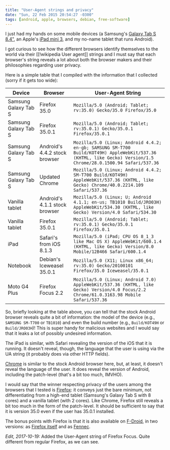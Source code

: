 ```yaml
---
title: "User-Agent strings and privacy"
date: "Sun, 22 Feb 2015 20:54:27 -0300"
tags: [android, apple, browsers, debian, free-software]
---
```


I just had my hands on some mobile devices (a Samsung's [Galaxy Tab S 8.4"][0],
an Apple's [iPad mini 3][1], and my no-name tablet that runs Android).

[0]: https://en.wikipedia.org/wiki/Samsung_Galaxy_Tab_S_8.4
[1]: https://en.wikipedia.org/wiki/IPad_Mini_3

I got curious to see how the different browsers identify themselves to the
world via their [[!wikipedia User agent]] strings and I must say that each
browser's string reveals a lot about both the browser makers and their
philosophies regarding user privacy.

Here is a simple table that I compiled with the information that I
collected (sorry if it gets too wide):

| Device               | Browser                       | User-Agent String                                                                                                                                              |
|----------------------|-------------------------------|----------------------------------------------------------------------------------------------------------------------------------------------------------------|
| Samsung Galaxy Tab S | Firefox 35.0                  | `Mozilla/5.0 (Android; Tablet; rv:35.0) Gecko/35.0 Firefox/35.0`                                                                                               |
| Samsung Galaxy Tab S | Firefox 35.0.1                | `Mozilla/5.0 (Android; Tablet; rv:35.0.1) Gecko/35.0.1 Firefox/35.0.1`                                                                                         |
| Samsung Galaxy Tab S | Android's 4.4.2 stock browser | `Mozilla/5.0 (Linux; Android 4.4.2; en-gb; SAMSUNG SM-T700 Build/KOT49H) AppleWebKit/537.36 (KHTML, like Gecko) Version/1.5 Chrome/28.0.1500.94 Safari/537.36` |
| Samsung Galaxy Tab S | Updated Chrome                | `Mozilla/5.0 (Linux; Android 4.4.2; SM-T700 Build/KOT49H) AppleWebKit/537.36 (KHTML, like Gecko) Chrome/40.0.2214.109 Safari/537.36`                           |
| Vanilla tablet       | Android's 4.1.1 stock browser | `Mozilla/5.0 (Linux; U; Android 4.1.1; en-us; TB1010 Build/JRO03H) AppleWebKit/534.30 (KHTML, like Gecko) Version/4.0 Safari/534.30`                           |
| Vanilla tablet       | Firefox 35.0.1                | `Mozilla/5.0 (Android; Tablet; rv:35.0.1) Gecko/35.0.1 Firefox/35.0.1`                                                                                         |
| iPad                 | Safari's from iOS 8.1.3       | `Mozilla/5.0 (iPad; CPU OS 8_1_3 like Mac OS X) AppleWebKit/600.1.4 (KHTML, like Gecko) Version/8.0 Mobile/12B466 Safari/600.1.4`                              |
| Notebook             | Debian's Iceweasel 35.0.1     | `Mozilla/5.0 (X11; Linux x86_64; rv:35.0) Gecko/20100101 Firefox/35.0 Iceweasel/35.0.1`                                                                        |
| Moto G4 Plus         | Firefox Focus 2.2             | `Mozilla/5.0 (Linux; Android 7.0) AppleWebKit/537.36 (KHTML, like Gecko) Version/4.0 Focus/2.2 Chrome/61.0.3163.98 Mobile Safari/537.36`|

So, briefly looking at the table above, you can tell that the stock Android
browser reveals quite a bit of information: the model of the device (e.g.,
`SAMSUNG SM-T700` or `TB1010`) and even the build number (e.g.,
`Build/KOT49H` or `Build/JRO03H`)!  This is super handy for malicious
websites and I would say that it leaks a lot of possibly undesired
information.

The iPad is similar, with Safari revealing the version of the iOS that it is
running.  It doesn't reveal, though, the language that the user is using via
the UA string (it probably does via other HTTP fields).

[Chrome][2] is similar to the stock Android browser here, but, at least, it
doesn't reveal the language of the user. It does reveal the version of
Android, including the patch-level (that's a bit too much, IMVHO).

[2]: https://www.google.com/chrome/browser/mobile/

I would say that the winner respecting privacy of the users among the
browsers that I tested is [Firefox][3]: it conveys just the bare minimum,
not differentiating from a high-end tablet (Samsung's Galaxy Tab S with 8
cores) and a vanilla tablet (with 2 cores).  Like Chrome, Firefox still
reveals a bit too much in the form of the patch-level. It should be
sufficient to say that it is version 35.0 even if the user has 35.0.1
installed.

[3]: https://www.mozilla.org/en-US/firefox/android/

The bonus points with Firefox is that it is also available on [F-Droid][4], in
two versions: as [Firefox itself][5] and as [Fennec][6].

[4]: https://f-droid.org/
[5]: https://f-droid.org/repository/browse/?fdid=org.mozilla.firefox
[6]: https://f-droid.org/repository/browse/?fdid=org.mozilla.fennec_fdroid

*Edit, 2017-10-19:* Added the User-Agent string of Firefox Focus. Quite
different from regular Firefox, as we can see.

